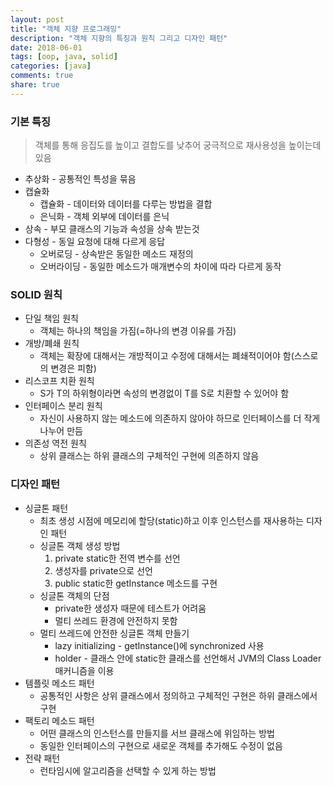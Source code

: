 ```yaml
---
layout: post
title: "객체 지향 프로그래밍"
description: "객체 지향의 특징과 원칙 그리고 디자인 패턴"
date: 2018-06-01
tags: [oop, java, solid]
categories: [java]
comments: true
share: true
---
```


### 기본 특징
> 객체를 통해 응집도를 높이고 결합도를 낮추어 궁극적으로 재사용성을 높이는데 있음

- 추상화 - 공통적인 특성을 묶음
- 캡슐화
  - 캡슐화 - 데이터와 데이터를 다루는 방법을 결합
  - 은닉화 - 객체 외부에 데이터를 은닉
- 상속 - 부모 클래스의 기능과 속성을 상속 받는것
- 다형성 - 동일 요청에 대해 다르게 응답
  - 오버로딩 - 상속받은 동일한 메소드 재정의
  - 오버라이딩 - 동일한 메소드가 매개변수의 차이에 따라 다르게 동작

### SOLID 원칙
- 단일 책임 원칙
  - 객체는 하나의 책임을 가짐(=하나의 변경 이유를 가짐)
- 개방/폐쇄 원칙
  - 객체는 확장에 대해서는 개방적이고 수정에 대해서는 폐쇄적이어야 함(스스로의 변경은 피함)
- 리스코프 치환 원칙
  - S가 T의 하위형이라면 속성의 변경없이 T를 S로 치환할 수 있어야 함
- 인터페이스 분리 원칙
  - 자신이 사용하지 않는 메소드에 의존하지 않아야 하므로 인터페이스를 더 작게 나누어 만듬
- 의존성 역전 원칙
  - 상위 클래스는 하위 클래스의 구체적인 구현에 의존하지 않음

### 디자인 패턴
- 싱글톤 패턴
  - 최초 생성 시점에 메모리에 할당(static)하고 이후 인스턴스를 재사용하는 디자인 패턴
  - 싱글톤 객체 생성 방법
    1. private static한 전역 변수를 선언
    2. 생성자를 private으로 선언
    3. public static한 getInstance 메소드를 구현
  - 싱글톤 객체의 단점
    - private한 생성자 때문에 테스트가 어려움
    - 멀티 쓰레드 환경에 안전하지 못함
  - 멀티 쓰레드에 안전한 싱글톤 객체 만들기
    - lazy initializing - getInstance()에 synchronized 사용
    - holder - 클래스 안에 static한 클래스를 선언해서 JVM의 Class Loader 매커니즘을 이용
- 템플릿 메소드 패턴
  - 공통적인 사항은 상위 클래스에서 정의하고 구체적인 구현은 하위 클래스에서 구현
- 팩토리 메소드 패턴
  - 어떤 클래스의 인스턴스를 만들지를 서브 클래스에 위임하는 방법
  - 동일한 인터페이스의 구현으로 새로운 객체를 추가해도 수정이 없음
- 전략 패턴
  - 런타임시에 알고리즘을 선택할 수 있게 하는 방법
